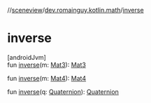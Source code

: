 //[sceneview](../../index.md)/[dev.romainguy.kotlin.math](index.md)/[inverse](inverse.md)

# inverse

[androidJvm]\
fun [inverse](inverse.md)(m: [Mat3](-mat3/index.md)): [Mat3](-mat3/index.md)

fun [inverse](inverse.md)(m: [Mat4](-mat4/index.md)): [Mat4](-mat4/index.md)

fun [inverse](inverse.md)(q: [Quaternion](-quaternion/index.md)): [Quaternion](-quaternion/index.md)
